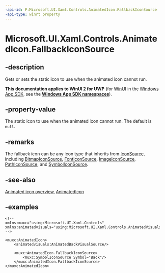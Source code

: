 ```yaml
---
-api-id: P:Microsoft.UI.Xaml.Controls.AnimatedIcon.FallbackIconSource
-api-type: winrt property
---
```


# Microsoft.UI.Xaml.Controls.AnimatedIcon.FallbackIconSource

<!--
public Microsoft.UI.Xaml.Controls.IconSource FallbackIconSource { get; set; }
-->

## -description

Gets or sets the static icon to use when the animated icon cannot run.

**This documentation applies to WinUI 2 for UWP** (for [WinUI](/windows/apps/winui/winui3/) in the [Windows App SDK](/windows/apps/windows-app-sdk/), see the **[Windows App SDK namespaces](/windows/windows-app-sdk/api/winrt/)**).

## -property-value

The static icon to use when the animated icon cannot run. The default is `null`.

## -remarks

The fallback icon can be any icon type that inherits from [IconSource](iconsource.md), including [BitmapIconSource](bitmapiconsource.md), [FontIconSource](fonticonsource.md), [ImageIconSource](imageiconsource.md), [PathIconSource](pathiconsource.md), and [SymbolIconSource](symboliconsource.md).

## -see-also

[Animated icon overview](/windows/apps/design/controls/animated-icon), [AnimatedIcon](animatedicon.md)

## -examples

```xaml
<!-- 
xmlns:muxc="using:Microsoft.UI.Xaml.Controls"
xmlns:animatedvisuals="using:Microsoft.UI.Xaml.Controls.AnimatedVisuals"
-->

<muxc:AnimatedIcon>
    <animatedvisuals:AnimatedBackVisualSource/>

    <muxc:AnimatedIcon.FallbackIconSource>
        <muxc:SymbolIconSource Symbol="Back"/>
    </muxc:AnimatedIcon.FallbackIconSource>
</muxc:AnimatedIcon>
```
